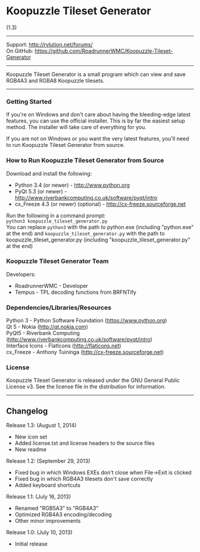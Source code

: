 # Koopuzzle Tileset Generator
(1.3)

----------------------------------------------------------------

Support:   http://rvlution.net/forums/  
On GitHub: https://github.com/RoadrunnerWMC/Koopuzzle-Tileset-Generator  

----------------------------------------------------------------

Koopuzzle Tileset Generator is a small program which can view and save RGB4A3 and RGBA8 Koopuzzle tilesets.  

----------------------------------------------------------------

### Getting Started

If you're on Windows and don't care about having the bleeding-edge latest features, you can use the official installer. This is by far the easiest setup method. The installer will take care of everything for you.

If you are not on Windows or you want the very latest features, you'll need to run Koopuzzle Tileset Generator from source.


### How to Run Koopuzzle Tileset Generator from Source

Download and install the following:
 * Python 3.4 (or newer) - http://www.python.org
 * PyQt 5.3 (or newer) - http://www.riverbankcomputing.co.uk/software/pyqt/intro
 * cx_Freeze 4.3 (or newer) (optional) - http://cx-freeze.sourceforge.net

Run the following in a command prompt:  
`python3 koopuzzle_tileset_generator.py`  
You can replace `python3` with the path to python.exe (including "python.exe" at the end) and `koopuzzle_tileset_generator.py` with the path to koopuzzle_tileset_generator.py (including "koopuzzle_tileset_generator.py" at the end)


### Koopuzzle Tileset Generator Team

Developers:
 * RoadrunnerWMC - Developer
 * Tempus - TPL decoding functions from BRFNTify

### Dependencies/Libraries/Resources

Python 3 - Python Software Foundation (https://www.python.org)  
Qt 5 - Nokia (http://qt.nokia.com)  
PyQt5 - Riverbank Computing (http://www.riverbankcomputing.co.uk/software/pyqt/intro)  
Interface Icons - FlatIcons (http://flaticons.net)  
cx_Freeze - Anthony Tuininga (http://cx-freeze.sourceforge.net)


### License

Koopuzzle Tileset Generator is released under the GNU General Public License v3.
See the license file in the distribution for information.

----------------------------------------------------------------

## Changelog

Release 1.3: (August 1, 2014)
 * New icon set
 * Added license.txt and license headers to the source files
 * New readme

 Release 1.2: (September 29, 2013)
 * Fixed bug in which Windows EXEs don't close when
   File->Exit is clicked
 * Fixed bug in which RGB4A3 tilesets don't save correctly
 * Added keyboard shortcuts

Release 1.1: (July 16, 2013)
 * Renamed "RGB5A3" to "RGB4A3"
 * Optimized RGB4A3 encoding/decoding
 * Other minor improvements

Release 1.0: (July 10, 2013)
 * Initial release
